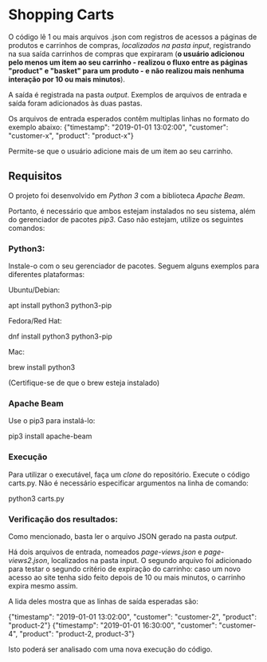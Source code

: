 # Shopping Carts

O código lê 1 ou mais arquivos .json com registros de acessos a páginas de produtos e carrinhos de compras, *localizados na pasta input*, registrando na sua saída carrinhos de compras que expiraram (**o usuário adicionou pelo menos um item ao seu carrinho - realizou o fluxo entre as páginas "product" e "basket" para um produto - e não realizou mais nenhuma interação por 10 ou mais minutos**).

A saída é registrada na pasta *output*. Exemplos de arquivos de entrada e saída foram adicionados às duas pastas.

Os arquivos de entrada esperados contêm multiplas linhas no formato do exemplo abaixo:
  {"timestamp": "2019-01-01 13:02:00", "customer": "customer-x", "product": "product-x"}

Permite-se que o usuário adicione mais de um item ao seu carrinho.

## Requisitos

O projeto foi desenvolvido em *Python 3* com a biblioteca *Apache Beam*.

Portanto, é necessário que ambos estejam instalados no seu sistema, além do gerenciador de pacotes *pip3*. Caso não estejam, utilize os seguintes comandos:

### Python3:

Instale-o com o seu gerenciador de pacotes. Seguem alguns exemplos para diferentes plataformas:

Ubuntu/Debian:

  apt install python3 python3-pip

Fedora/Red Hat:

  dnf install python3 python3-pip

Mac:

  brew install python3

(Certifique-se de que o brew esteja instalado)

### Apache Beam

Use o pip3 para instalá-lo:

  pip3 install apache-beam

### Execução

Para utilizar o executável, faça um *clone* do repositório. Execute o código carts.py. Não é necessário especificar argumentos na linha de comando:

  python3 carts.py

### Verificação dos resultados:

Como mencionado, basta ler o arquivo JSON gerado na pasta *output*.

Há dois arquivos de entrada, nomeados *page-views.json* e *page-views2.json*, localizados na pasta input. O segundo arquivo foi adicionado para testar o segundo critério de expiração do carrinho: caso um novo acesso ao site tenha sido feito depois de 10 ou mais minutos, o carrinho expira mesmo assim.

A lida deles mostra que as linhas de saída esperadas são:

  {"timestamp": "2019-01-01 13:02:00", "customer": "customer-2", "product": "product-2"}
  {"timestamp": "2019-01-01 16:30:00", "customer": "customer-4", "product": "product-2, product-3"}

Isto poderá ser analisado com uma nova execução do código.
